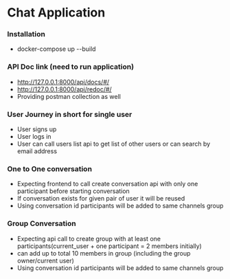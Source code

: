 # Chat Application
### Installation
 - docker-compose up --build
### API Doc link (need to run application)

-  http://127.0.0.1:8000/api/docs/#/
-  http://127.0.0.1:8000/api/redoc/#/
- Providing postman collection as well

### User Journey in short for single user 

- User signs up
- User logs in
- User can call users list api to get list of other users or can search  by email address

### One to One conversation
- Expecting frontend to call create conversation api with only one participant before starting conversation
- If conversation exists for given pair of user it will be reused 
- Using conversation id participants will be added to same channels group

### Group Conversation
- Expecting api call to create group with at least one participants(current_user + one participant = 2 members initially)
- can add up to total 10 members in group (including the group owner/current user)
- Using conversation id participants will be added to same channels group



